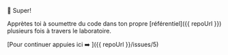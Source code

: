 :tada: Super! 

Apprètes toi à soumettre du code dans ton propre [référentiel]({{ repoUrl }}) plusieurs fois à travers le laboratoire.

[Pour continuer appuies ici :arrow_right: ]({{ repoUrl }}/issues/5)
